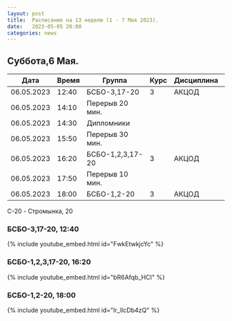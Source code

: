 ```yaml
---
layout: post
title:  Расписание на 13 неделю (1 - 7 Мая 2023).
date:   2023-05-05 20:00
categories: news
---
```


## Суббота,6 Мая.

| Дата          | Время   | Группа               | Курс | Дисциплина  | Аудитория  | Материалы |
| ------------- | ------- | -------------------- | ---- | ----------- | ---------- | --------- |
|06.05.2023     |12:40    |БСБО-3,17-20          |3     |АКЦОД        |[Webinar](https://online-edu.mirea.ru/)|           |
|06.05.2023     |14:10    |Перерыв 20 мин.       |      |             |            |           |
|06.05.2023     |14:30    |Дипломники            |      |             |     (А-182)|           |
|06.05.2023     |15:50    |Перерыв 30 мин.       |      |             |            |           |
|06.05.2023     |16:20    |БСБО-1,2,3,17-20      |3     |АКЦОД        |[Webinar](https://online-edu.mirea.ru/)|           |
|06.05.2023     |17:50    |Перерыв 10 мин.       |      |             |            |           |
|06.05.2023     |18:00    |БСБО-1,2-20           |3     |АКЦОД        |[Webinar](https://online-edu.mirea.ru/)|           |

C-20 - Стромынка, 20

### БСБО-3,17-20,  12:40
{% include youtube_embed.html id="FwkEtwkjcYc" %}

### БСБО-1,2,3,17-20,  16:20
{% include youtube_embed.html id="bR6Afqb_HCI" %}

### БСБО-1,2-20,  18:00
{% include youtube_embed.html id="lr_IlcDb4zQ" %}
